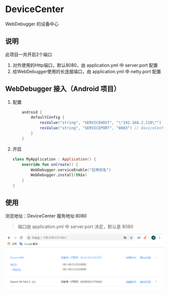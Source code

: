 # DeviceCenter

WebDebugger 的设备中心

## 说明

此项目一共开启2个端口

1. 对外使用的Http端口，默认8080，由 application.yml 中 server.port 配置
2. 给WebDebugger使用的长连接端口，由 application.yml 中 netty.port 配置

## WebDebugger 接入（Android 项目）

1. 配置

    ```GROOVY
        android {
            defaultConfig {
                resValue("string", "SERVICEHOST", "\"192.168.2.116\"") // DeviceCenter 服务的ip
                resValue("string", "SERVICEPORT", "8083") // DeviceCenter 服务的端口，即 netty.port
            }
        }
    ```
    
2. 开启

    ```kotlin
    class MyApplication : Application() {
        override fun onCreate() {
            WebDebugger.serviceEnable("应用别名")
            WebDebugger.install(this)
        }
    }
    ```

## 使用

浏览地址：DeviceCenter 服务地址:8080
> 端口由 application.yml 中 server.port 决定，默认是 8080

![home](https://raw.githubusercontent.com/CiyLei/DeviceCenter/master/img/home.png)